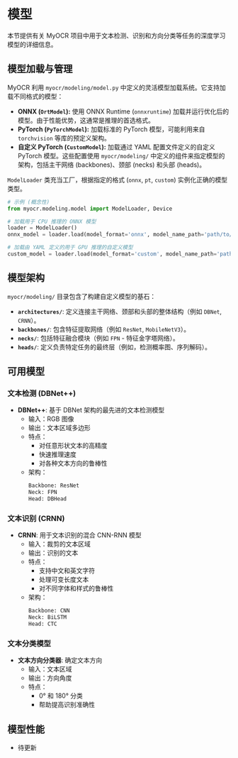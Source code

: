 # 模型

本节提供有关 MyOCR 项目中用于文本检测、识别和方向分类等任务的深度学习模型的详细信息。

## 模型加载与管理

MyOCR 利用 `myocr/modeling/model.py` 中定义的灵活模型加载系统。它支持加载不同格式的模型：

*   **ONNX (`OrtModel`):** 使用 ONNX Runtime (`onnxruntime`) 加载并运行优化后的模型。由于性能优势，这通常是推理的首选格式。
*   **PyTorch (`PyTorchModel`):** 加载标准的 PyTorch 模型，可能利用来自 `torchvision` 等库的预定义架构。
*   **自定义 PyTorch (`CustomModel`):** 加载通过 YAML 配置文件定义的自定义 PyTorch 模型。这些配置使用 `myocr/modeling/` 中定义的组件来指定模型的架构，包括主干网络 (backbones)、颈部 (necks) 和头部 (heads)。

`ModelLoader` 类充当工厂，根据指定的格式 (`onnx`, `pt`, `custom`) 实例化正确的模型类型。

```python
# 示例 (概念性)
from myocr.modeling.model import ModelLoader, Device

# 加载用于 CPU 推理的 ONNX 模型
loader = ModelLoader()
onnx_model = loader.load(model_format='onnx', model_name_path='path/to/your/model.onnx', device=Device('cpu'))

# 加载由 YAML 定义的用于 GPU 推理的自定义模型
custom_model = loader.load(model_format='custom', model_name_path='path/to/your/config.yaml', device=Device('cuda:0'))
```

## 模型架构

`myocr/modeling/` 目录包含了构建自定义模型的基石：

*   **`architectures/`**: 定义连接主干网络、颈部和头部的整体结构（例如 `DBNet`, `CRNN`）。
*   **`backbones/`**: 包含特征提取网络（例如 `ResNet`, `MobileNetV3`）。
*   **`necks/`**: 包括特征融合模块（例如 `FPN` - 特征金字塔网络）。
*   **`heads/`**: 定义负责特定任务的最终层（例如，检测概率图、序列解码）。


## 可用模型

### 文本检测 (DBNet++)

- **DBNet++**: 基于 DBNet 架构的最先进的文本检测模型
  - 输入：RGB 图像
  - 输出：文本区域多边形
  - 特点：
    - 对任意形状文本的高精度
    - 快速推理速度
    - 对各种文本方向的鲁棒性
  - 架构：
    ```python
    Backbone: ResNet
    Neck: FPN
    Head: DBHead
    ```

### 文本识别 (CRNN)

- **CRNN**: 用于文本识别的混合 CNN-RNN 模型
  - 输入：裁剪的文本区域
  - 输出：识别的文本
  - 特点：
    - 支持中文和英文字符
    - 处理可变长度文本
    - 对不同字体和样式的鲁棒性
  - 架构：
    ```python
    Backbone: CNN
    Neck: BiLSTM
    Head: CTC
    ```

### 文本分类模型

- **文本方向分类器**: 确定文本方向
  - 输入：文本区域
  - 输出：方向角度
  - 特点：
    - 0° 和 180° 分类
    - 帮助提高识别准确性

## 模型性能

- 待更新